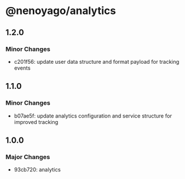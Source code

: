 # @nenoyago/analytics

## 1.2.0

### Minor Changes

- c201f56: update user data structure and format payload for tracking events

## 1.1.0

### Minor Changes

- b07ae5f: update analytics configuration and service structure for improved tracking

## 1.0.0

### Major Changes

- 93cb720: analytics
